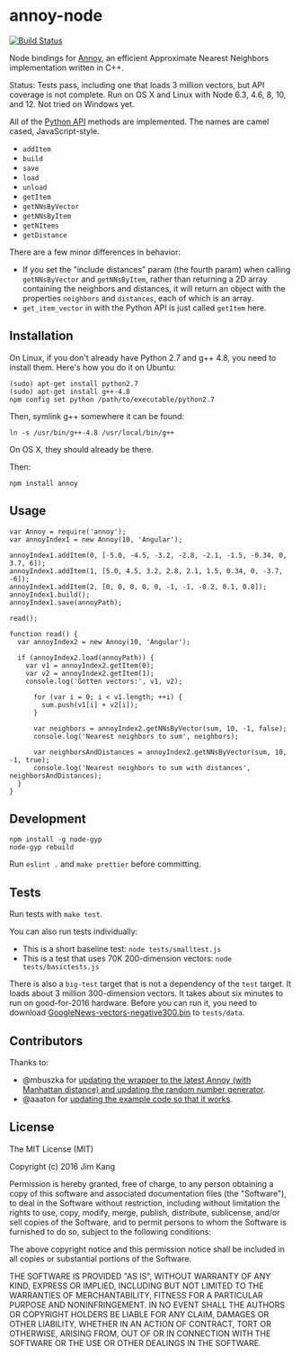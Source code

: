 annoy-node
==================

[![Build Status](https://travis-ci.org/jimkang/annoy-node.svg?branch=master)](https://travis-ci.org/jimkang/annoy-node)

Node bindings for [Annoy](https://github.com/spotify/annoy), an efficient Approximate Nearest Neighbors implementation written in C++.

Status: Tests pass, including one that loads 3 million vectors, but API coverage is not complete. Run on OS X and Linux with Node 6.3, 4.6, 8, 10, and 12. Not tried on Windows yet.

All of the [Python API](https://github.com/spotify/annoy#full-python-api) methods are implemented. The names are camel cased, JavaScript-style.

  - `addItem`
  - `build`
  - `save`
  - `load`
  - `unload`
  - `getItem`
  - `getNNsByVector`
  - `getNNsByItem`
  - `getNItems`
  - `getDistance`

There are a few minor differences in behavior:

- If you set the "include distances" param (the fourth param) when calling `getNNsByVector` and `getNNsByItem`, rather than returning a 2D array containing the neighbors and distances, it will return an object with the properties `neighbors` and `distances`, each of which is an array.
- `get_item_vector` in with the Python API is just called `getItem` here.

Installation
------------

On Linux, if you don't already have Python 2.7 and g++ 4.8, you need to install them. Here's how you do it on Ubuntu:

    (sudo) apt-get install python2.7
    (sudo) apt-get install g++-4.8
    npm config set python /path/to/executable/python2.7

Then, symlink g++ somewhere it can be found:

    ln -s /usr/bin/g++-4.8 /usr/local/bin/g++

On OS X, they should already be there.

Then:

    npm install annoy

Usage
-----

    var Annoy = require('annoy');
    var annoyIndex1 = new Annoy(10, 'Angular');

    annoyIndex1.addItem(0, [-5.0, -4.5, -3.2, -2.8, -2.1, -1.5, -0.34, 0, 3.7, 6]);
    annoyIndex1.addItem(1, [5.0, 4.5, 3.2, 2.8, 2.1, 1.5, 0.34, 0, -3.7, -6]);
    annoyIndex1.addItem(2, [0, 0, 0, 0, 0, -1, -1, -0.2, 0.1, 0.8]);
    annoyIndex1.build();
    annoyIndex1.save(annoyPath);

    read();

    function read() {
      var annoyIndex2 = new Annoy(10, 'Angular');

      if (annoyIndex2.load(annoyPath)) {
        var v1 = annoyIndex2.getItem(0);
        var v2 = annoyIndex2.getItem(1);
        console.log('Gotten vectors:', v1, v2);

          for (var i = 0; i < v1.length; ++i) {
            sum.push(v1[i] + v2[i]);
          }

          var neighbors = annoyIndex2.getNNsByVector(sum, 10, -1, false);
          console.log('Nearest neighbors to sum', neighbors);

          var neighborsAndDistances = annoyIndex2.getNNsByVector(sum, 10, -1, true);
          console.log('Nearest neighbors to sum with distances', neighborsAndDistances);
      }
    }

Development
------------

    npm install -g node-gyp
    node-gyp rebuild

Run `eslint .` and `make prettier` before committing.

Tests
-----

Run tests with `make test`.

You can also run tests individually:

- This is a short baseline test: `node tests/smalltest.js` 
- This is a test that uses 70K 200-dimension vectors: `node tests/basictests.js` 

There is also a `big-test` target that is not a dependency of the `test` target. It loads about 3 million 300-dimension vectors. It takes about six minutes to run on good-for-2016 hardware. Before you can run it, you need to download [GoogleNews-vectors-negative300.bin](https://drive.google.com/file/d/0B7XkCwpI5KDYNlNUTTlSS21pQmM/edit?usp=sharing) to `tests/data`.

Contributors
------------

Thanks to:

- @mbuszka for [updating the wrapper to the latest Annoy (with Manhattan distance) and updating the random number generator](https://github.com/jimkang/annoy-node/pull/4).
- @aaaton for [updating the example code so that it works](https://github.com/jimkang/annoy-node/pull/1).

License
-------

The MIT License (MIT)

Copyright (c) 2016 Jim Kang

Permission is hereby granted, free of charge, to any person obtaining a copy
of this software and associated documentation files (the "Software"), to deal
in the Software without restriction, including without limitation the rights
to use, copy, modify, merge, publish, distribute, sublicense, and/or sell
copies of the Software, and to permit persons to whom the Software is
furnished to do so, subject to the following conditions:

The above copyright notice and this permission notice shall be included in
all copies or substantial portions of the Software.

THE SOFTWARE IS PROVIDED "AS IS", WITHOUT WARRANTY OF ANY KIND, EXPRESS OR
IMPLIED, INCLUDING BUT NOT LIMITED TO THE WARRANTIES OF MERCHANTABILITY,
FITNESS FOR A PARTICULAR PURPOSE AND NONINFRINGEMENT. IN NO EVENT SHALL THE
AUTHORS OR COPYRIGHT HOLDERS BE LIABLE FOR ANY CLAIM, DAMAGES OR OTHER
LIABILITY, WHETHER IN AN ACTION OF CONTRACT, TORT OR OTHERWISE, ARISING FROM,
OUT OF OR IN CONNECTION WITH THE SOFTWARE OR THE USE OR OTHER DEALINGS IN
THE SOFTWARE.
